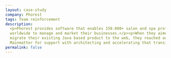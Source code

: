 ```yaml
---
layout: case-study
company: Phorest
tags: Team reinforcement
description:
  <p>Phorest provides software that enables 150.000+ salon and spa professionals
  worldwide to manage and market their businesses.</p><p>When they aimed to
  migrate their existing Java based product to the web, they reached out to
  Mainmatter for support with architecting and accelerating that transition.</p>
permalink: false
---
```

